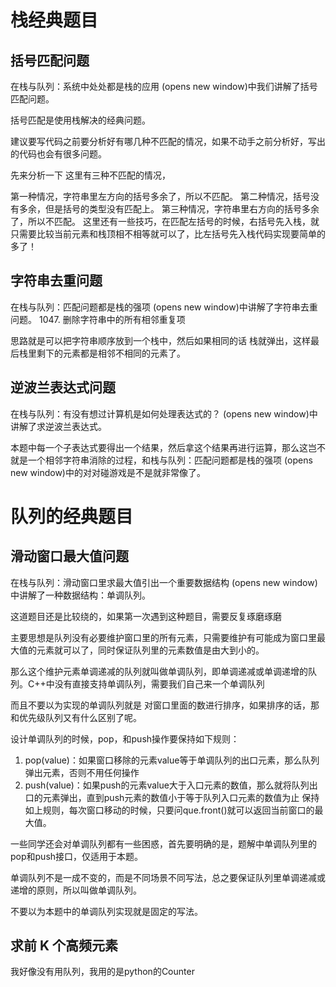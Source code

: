 # 栈经典题目

## 括号匹配问题
在栈与队列：系统中处处都是栈的应用 (opens new window)中我们讲解了括号匹配问题。

括号匹配是使用栈解决的经典问题。

建议要写代码之前要分析好有哪几种不匹配的情况，如果不动手之前分析好，写出的代码也会有很多问题。

先来分析一下 这里有三种不匹配的情况，

第一种情况，字符串里左方向的括号多余了，所以不匹配。
第二种情况，括号没有多余，但是括号的类型没有匹配上。
第三种情况，字符串里右方向的括号多余了，所以不匹配。
这里还有一些技巧，在匹配左括号的时候，右括号先入栈，就只需要比较当前元素和栈顶相不相等就可以了，比左括号先入栈代码实现要简单的多了！

## 字符串去重问题
在栈与队列：匹配问题都是栈的强项 (opens new window)中讲解了字符串去重问题。 1047. 删除字符串中的所有相邻重复项

思路就是可以把字符串顺序放到一个栈中，然后如果相同的话 栈就弹出，这样最后栈里剩下的元素都是相邻不相同的元素了。

## 逆波兰表达式问题
在栈与队列：有没有想过计算机是如何处理表达式的？ (opens new window)中讲解了求逆波兰表达式。

本题中每一个子表达式要得出一个结果，然后拿这个结果再进行运算，那么这岂不就是一个相邻字符串消除的过程，和栈与队列：匹配问题都是栈的强项 (opens new window)中的对对碰游戏是不是就非常像了。

# 队列的经典题目
## 滑动窗口最大值问题
在栈与队列：滑动窗口里求最大值引出一个重要数据结构 (opens new window)中讲解了一种数据结构：单调队列。

这道题目还是比较绕的，如果第一次遇到这种题目，需要反复琢磨琢磨

主要思想是队列没有必要维护窗口里的所有元素，只需要维护有可能成为窗口里最大值的元素就可以了，同时保证队列里的元素数值是由大到小的。

那么这个维护元素单调递减的队列就叫做单调队列，即单调递减或单调递增的队列。C++中没有直接支持单调队列，需要我们自己来一个单调队列

而且不要以为实现的单调队列就是 对窗口里面的数进行排序，如果排序的话，那和优先级队列又有什么区别了呢。

设计单调队列的时候，pop，和push操作要保持如下规则：

1. pop(value)：如果窗口移除的元素value等于单调队列的出口元素，那么队列弹出元素，否则不用任何操作
2. push(value)：如果push的元素value大于入口元素的数值，那么就将队列出口的元素弹出，直到push元素的数值小于等于队列入口元素的数值为止
保持如上规则，每次窗口移动的时候，只要问que.front()就可以返回当前窗口的最大值。

一些同学还会对单调队列都有一些困惑，首先要明确的是，题解中单调队列里的pop和push接口，仅适用于本题。

单调队列不是一成不变的，而是不同场景不同写法，总之要保证队列里单调递减或递增的原则，所以叫做单调队列。

不要以为本题中的单调队列实现就是固定的写法。

## 求前 K 个高频元素
我好像没有用队列，我用的是python的Counter